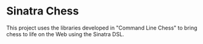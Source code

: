 Sinatra Chess
=============

This project uses the libraries developed in "Command Line Chess" to bring chess to life on the Web using the Sinatra DSL.
